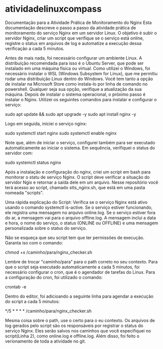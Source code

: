 # atividadelinuxcompass
Documentação para a Atividade Prática de Monitoramento do Nginx
Esta documentação descreve o passo a passo da atividade prática de monitoramento do serviço Nginx em um servidor Linux. O objetivo é subir o servidor Nginx, criar um script que verifique se o serviço está online, registre o status em arquivos de log e automatize a execução dessa verificação a cada 5 minutos.

Antes de mais nada, foi necessário configurar um ambiente Linux. A distribuição recomendada para isso é o Ubuntu Server, que pode ser instalado em uma máquina física ou virtual. Como utilizei o Windows, foi necessário instalar o WSL (Windows Subsystem for Linux), que me permitiu rodar uma distribuição Linux dentro do Windows. Você tem tanto a opção de instalar na Microsoft Store como instala-lo por linha de comando no powershell. Qualquer seja sua opção, verifique a atualização da sua máquina.
Depois de instalar o sistema operacional, o próximo passo é instalar o Nginx. Utilizei os seguintes comandos para instalar e configurar o serviço: 

sudo apt update && sudo apt upgrade -y
sudo apt install nginx -y

Logo em seguida, iniciei o serviço nginx:

sudo systemctl start nginx
sudo systemctl enable nginx

Note que, além de iniciar o serviço, configurei também para ser executado automaticamente ao iniciar o sistema. Em sequência, verifiquei o status do servidor com:

sudo systemctl status nginx

Após a instalação e configuração do nginx, criei um script em bash para monitorar o statu de serviço Nginx. O script deve verificar a situação do servidor Ngix e retornar a saída dele em um arquivo. Nesse repositório você terá acesso ao script, chamado stts_nginx.sh, que está em uma pasta nomeada "scripts".

Uma rápida explicação do Script:
Verifica se o serviço Nginx está ativo usando o comando systemctl is-active.
Se o serviço estiver funcionando, ele registra uma mensagem no arquivo online.log. Se o serviço estiver fora do ar, a mensagem vai para o arquivo offline.log.
A mensagem inclui a data e hora, o nome do serviço, o status (ONLINE ou OFFLINE) e uma mensagem personalizada sobre o status do serviço.

Não se esqueça que seu script tem que ter permissões de execução. Garanta iso com o comando:

chmod +x /caminho/para/nginx_checker.sh

Lembre de trocar "caminho/para" para o path correto no seu contexto.
Para que o script seja executado automaticamente a cada 5 minutos, foi necessário configurar o cron, que é o agendador de tarefas do Linux. Para a configuração do cron, foi utilizado o comando:

crontab -e

Dentro do editor, foi adicioando a seguinte linha para agendar a execução do script a cada 5 minutos:

*/5 * * * * /caminho/para/nginx_checker.sh

Mesma coisa sobre o path, use o certo para o eu contexto.
Os arquivos de log gerados pelo script são os responsáveis por registrar o status do serviço Nginx. Eles serão salvos nos caminhos que você especifiquei no script(Linha 2), como online.log e offline.log.
Além disso, foi feito o verionamento de toda a atividade no git.
